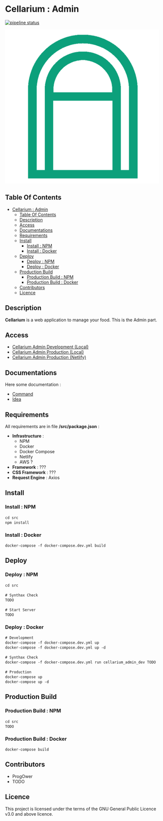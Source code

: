 # Cellarium : Admin

[![pipeline status](https://gitlab.com/cellarium/admin/badges/master/pipeline.svg)](https://gitlab.com/cellarium/admin/-/commits/master)

![Icon](./icon.png)

## Table Of Contents

- [Cellarium : Admin](#cellarium--admin)
  - [Table Of Contents](#table-of-contents)
  - [Description](#description)
  - [Access](#access)
  - [Documentations](#documentations)
  - [Requirements](#requirements)
  - [Install](#install)
    - [Install : NPM](#install--npm)
    - [Install : Docker](#install--docker)
  - [Deploy](#deploy)
    - [Deploy : NPM](#deploy--npm)
    - [Deploy : Docker](#deploy--docker)
  - [Production Build](#production-build)
    - [Production Build : NPM](#production-build--npm)
    - [Production Build : Docker](#production-build--docker)
  - [Contributors](#contributors)
  - [Licence](#licence)

## Description

**Cellarium** is a web application to manage your food. This is the Admin part.

## Access

- [Cellarium Admin Development (Local)](http://localhost:8002)
- [Cellarium Admin Production (Local)](http://localhost:8002)
- [Cellarium Admin Production (Netlify)](https://cellarium-admin.netlify.app/)

## Documentations

Here some documentation :

- [Command](./docs/command.md)
- [Idea](./docs/idea.md)

## Requirements

All requirements are in file **/src/package.json** :

- **Infrastructure** :
  - NPM
  - Docker
  - Docker Compose
  - Netlify
  - AWS ?
- **Framework** : ???
- **CSS Framework** : ???
- **Request Engine** : Axios

## Install

### Install : NPM

    cd src
    npm install

### Install : Docker

    docker-compose -f docker-compose.dev.yml build

## Deploy

### Deploy : NPM

    cd src

    # Synthax Check
    TODO

    # Start Server
    TODO

### Deploy : Docker

    # Development
    docker-compose -f docker-compose.dev.yml up
    docker-compose -f docker-compose.dev.yml up -d

    # Synthax Check
    docker-compose -f docker-compose.dev.yml run cellarium_admin_dev TODO

    # Production
    docker-compose up
    docker-compose up -d

## Production Build

### Production Build : NPM

    cd src
    TODO

### Production Build : Docker

    docker-compose build

## Contributors

- ProgOwer
- TODO

## Licence

This project is licensed under the terms of the GNU General Public Licence v3.0 and above licence.
